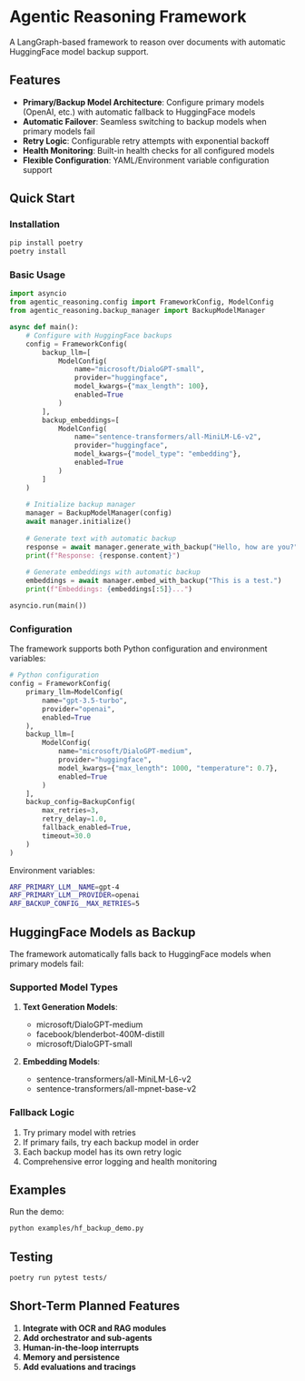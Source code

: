 # Agentic Reasoning Framework

A LangGraph-based framework to reason over documents with automatic HuggingFace model backup support.

## Features

- **Primary/Backup Model Architecture**: Configure primary models (OpenAI, etc.) with automatic fallback to HuggingFace models
- **Automatic Failover**: Seamless switching to backup models when primary models fail
- **Retry Logic**: Configurable retry attempts with exponential backoff
- **Health Monitoring**: Built-in health checks for all configured models
- **Flexible Configuration**: YAML/Environment variable configuration support

## Quick Start

### Installation

```bash
pip install poetry
poetry install
```

### Basic Usage

```python
import asyncio
from agentic_reasoning.config import FrameworkConfig, ModelConfig
from agentic_reasoning.backup_manager import BackupModelManager

async def main():
    # Configure with HuggingFace backups
    config = FrameworkConfig(
        backup_llm=[
            ModelConfig(
                name="microsoft/DialoGPT-small",
                provider="huggingface",
                model_kwargs={"max_length": 100},
                enabled=True
            )
        ],
        backup_embeddings=[
            ModelConfig(
                name="sentence-transformers/all-MiniLM-L6-v2",
                provider="huggingface",
                model_kwargs={"model_type": "embedding"},
                enabled=True
            )
        ]
    )
    
    # Initialize backup manager
    manager = BackupModelManager(config)
    await manager.initialize()
    
    # Generate text with automatic backup
    response = await manager.generate_with_backup("Hello, how are you?")
    print(f"Response: {response.content}")
    
    # Generate embeddings with automatic backup
    embeddings = await manager.embed_with_backup("This is a test.")
    print(f"Embeddings: {embeddings[:5]}...")

asyncio.run(main())
```

### Configuration

The framework supports both Python configuration and environment variables:

```python
# Python configuration
config = FrameworkConfig(
    primary_llm=ModelConfig(
        name="gpt-3.5-turbo",
        provider="openai",
        enabled=True
    ),
    backup_llm=[
        ModelConfig(
            name="microsoft/DialoGPT-medium",
            provider="huggingface",
            model_kwargs={"max_length": 1000, "temperature": 0.7},
            enabled=True
        )
    ],
    backup_config=BackupConfig(
        max_retries=3,
        retry_delay=1.0,
        fallback_enabled=True,
        timeout=30.0
    )
)
```

Environment variables:
```bash
ARF_PRIMARY_LLM__NAME=gpt-4
ARF_PRIMARY_LLM__PROVIDER=openai
ARF_BACKUP_CONFIG__MAX_RETRIES=5
```

## HuggingFace Models as Backup

The framework automatically falls back to HuggingFace models when primary models fail:

### Supported Model Types

1. **Text Generation Models**:
   - microsoft/DialoGPT-medium
   - facebook/blenderbot-400M-distill
   - microsoft/DialoGPT-small

2. **Embedding Models**:
   - sentence-transformers/all-MiniLM-L6-v2
   - sentence-transformers/all-mpnet-base-v2

### Fallback Logic

1. Try primary model with retries
2. If primary fails, try each backup model in order
3. Each backup model has its own retry logic
4. Comprehensive error logging and health monitoring

## Examples

Run the demo:
```bash
python examples/hf_backup_demo.py
```

## Testing

```bash
poetry run pytest tests/
```

## Short-Term Planned Features

1. **Integrate with OCR and RAG modules**
2. **Add orchestrator and sub-agents**
3. **Human-in-the-loop interrupts**
4. **Memory and persistence**
5. **Add evaluations and tracings**